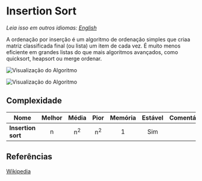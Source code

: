 # Insertion Sort

_Leia isso em outros idiomas:_
[_English_](README.md)

A ordenação por inserção é um algoritmo de ordenação simples que criaa matriz classificada final (ou lista) um item de cada vez.
É muito menos eficiente em grandes listas do que mais algoritmos avançados, como quicksort, heapsort ou merge
ordenar.

![Visualização do Algoritmo](https://upload.wikimedia.org/wikipedia/commons/4/42/Insertion_sort.gif)

![Visualização do Algoritmo](https://upload.wikimedia.org/wikipedia/commons/0/0f/Insertion-sort-example-300px.gif)

## Complexidade

| Nome               | Melhor |     Média     |     Pior      | Memória | Estável | Comentários |
| ------------------ | :----: | :-----------: | :-----------: | :-----: | :-----: | :---------- |
| **Insertion sort** |   n    | n<sup>2</sup> | n<sup>2</sup> |    1    |   Sim   |             |

## Referências

[Wikipedia](https://en.wikipedia.org/wiki/Insertion_sort)
